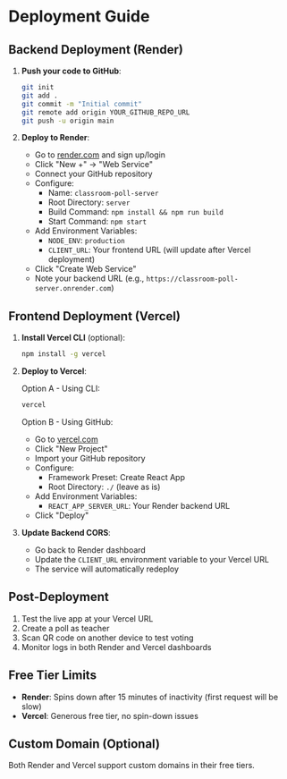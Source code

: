 # Deployment Guide

## Backend Deployment (Render)

1. **Push your code to GitHub**:
   ```bash
   git init
   git add .
   git commit -m "Initial commit"
   git remote add origin YOUR_GITHUB_REPO_URL
   git push -u origin main
   ```

2. **Deploy to Render**:
   - Go to [render.com](https://render.com) and sign up/login
   - Click "New +" → "Web Service"
   - Connect your GitHub repository
   - Configure:
     - Name: `classroom-poll-server`
     - Root Directory: `server`
     - Build Command: `npm install && npm run build`
     - Start Command: `npm start`
   - Add Environment Variables:
     - `NODE_ENV`: `production`
     - `CLIENT_URL`: Your frontend URL (will update after Vercel deployment)
   - Click "Create Web Service"
   - Note your backend URL (e.g., `https://classroom-poll-server.onrender.com`)

## Frontend Deployment (Vercel)

1. **Install Vercel CLI** (optional):
   ```bash
   npm install -g vercel
   ```

2. **Deploy to Vercel**:
   
   Option A - Using CLI:
   ```bash
   vercel
   ```
   
   Option B - Using GitHub:
   - Go to [vercel.com](https://vercel.com)
   - Click "New Project"
   - Import your GitHub repository
   - Configure:
     - Framework Preset: Create React App
     - Root Directory: `./` (leave as is)
   - Add Environment Variables:
     - `REACT_APP_SERVER_URL`: Your Render backend URL
   - Click "Deploy"

3. **Update Backend CORS**:
   - Go back to Render dashboard
   - Update the `CLIENT_URL` environment variable to your Vercel URL
   - The service will automatically redeploy

## Post-Deployment

1. Test the live app at your Vercel URL
2. Create a poll as teacher
3. Scan QR code on another device to test voting
4. Monitor logs in both Render and Vercel dashboards

## Free Tier Limits

- **Render**: Spins down after 15 minutes of inactivity (first request will be slow)
- **Vercel**: Generous free tier, no spin-down issues

## Custom Domain (Optional)

Both Render and Vercel support custom domains in their free tiers.